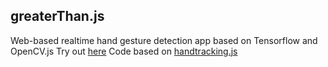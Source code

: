 ## greaterThan.js
Web-based realtime hand gesture detection app based on Tensorflow and OpenCV.js 
Try out [here](https://marodeur100.github.io/greaterThan.js/)
Code based on [handtracking.js](https://github.com/victordibia/handtrack.js)
